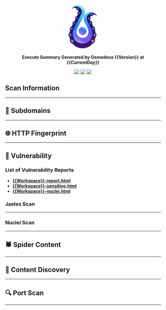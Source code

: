 <p align="center">
  <a href="https://www.osmedeus.org"><img alt="Osmedeus" src="https://raw.githubusercontent.com/osmedeus/assets/main/logo-transparent.png" height="140" /></a>
  <br />
  <br />
  <strong>Execute Summary Generated by Osmedeus {{Version}} at <em>{{CurrentDay}}</em></strong>

  <p align="center">
  <a href="https://docs.osmedeus.org/"><img src="https://img.shields.io/badge/Documentation-0078D4?style=for-the-badge&logo=GitBook&logoColor=39ff14&labelColor=black&color=black"></a>
  <a href="https://docs.osmedeus.org/donation/"><img src="https://img.shields.io/badge/Donation-0078D4?style=for-the-badge&logo=GitHub-Sponsors&logoColor=39ff14&labelColor=black&color=black"></a>
  <a href="https://twitter.com/OsmedeusEngine"><img src="https://img.shields.io/badge/%40OsmedeusEngine-0078D4?style=for-the-badge&logo=Twitter&logoColor=39ff14&labelColor=black&color=black"></a>
  </p>
</p>

## Scan Information 

<scanInfo />

***

## 🚀 Subdomains

<content src="{{Output}}/subdomain/final-{{Workspace}}.txt" shorten=true />

***

## 🌐 HTTP Fingerprint

<content src="{{Output}}/fingerprint/beautify-{{Workspace}}-http.txt" />

***

## 🐞 Vulnerability

### List of Vulnerability Reports

- [**{{Workspace}}-report.html**]({{Output}}/vuln/active/{{Workspace}}-report.html)
- [**{{Workspace}}-sensitive.html**]({{Output}}/vuln/sensitive/{{Workspace}}-sensitive.html)
- [**{{Workspace}}-nuclei.html**]({{Output}}/vuln/nuclei/{{Workspace}}-nuclei.html)

### Jaeles Scan

<content src="{{Output}}/vuln/active/jaeles-summary.txt" />

<content src="{{Output}}/vuln/sensitive/jaeles-summary.txt" />

***

### Nuclei Scan

<content src="{{Output}}/vuln/nuclei/{{Workspace}}-nuclei-scan.txt" />

***

## 🕷️ Spider Content

<content src="{{Output}}/linkfinding/links-{{Workspace}}.txt" />

***

## 📃 Content Discovery

<content src="{{Output}}/directory/unique-beautify-{{Workspace}}.txt" />

***


## 🔍 Port Scan

<content src="{{Output}}/portscan/open-ports.txt" />


***


